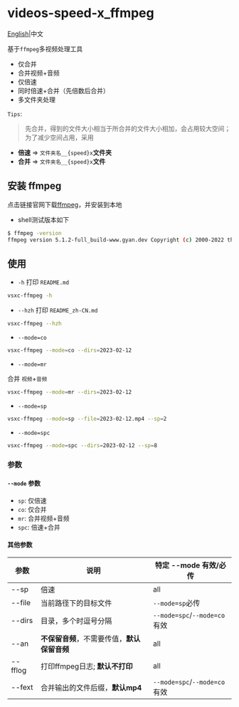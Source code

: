 # videos-speed-x_ffmpeg

[English](./README.md)|中文

基于`ffmpeg`多视频处理工具

- 仅合并
- 合并视频+音频
- 仅倍速
- 同时倍速+合并（先倍数后合并）
- 多文件夹处理

`Tips`:

> 先合并，得到的文件大小相当于所合并的文件大小相加，会占用较大空间；为了减少空间占用，采用

- **倍速** => `文件夹名__{speed}x`**文件夹**
- **合并** => `文件夹名__{speed}x`**文件**

## 安装 ffmpeg

点击链接官网下载[ffmpeg](http://www.ffmpeg.org/download.html)，并安装到本地

- shell测试版本如下

```bash
$ ffmpeg -version
ffmpeg version 5.1.2-full_build-www.gyan.dev Copyright (c) 2000-2022 the FFmpeg developers
```

## 使用

- `-h` 打印 `README.md`

```bash
vsxc-ffmpeg -h
```

- `--hzh` 打印 `README_zh-CN.md`

```bash
vsxc-ffmpeg --hzh
```

- `--mode=co`

```bash
vsxc-ffmpeg --mode=co --dirs=2023-02-12
```

- `--mode=mr`

合并 `视频`+`音频`

```bash
vsxc-ffmpeg --mode=mr --dirs=2023-02-12
```

- `--mode=sp`

```bash
vsxc-ffmpeg --mode=sp --file=2023-02-12.mp4 --sp=2
```

- `--mode=spc`

```bash
vsxc-ffmpeg --mode=spc --dirs=2023-02-12 --sp=8
```

### 参数

#### `--mode` 参数

- `sp`: 仅倍速
- `co`: 仅合并
- `mr`: 合并视频+音频
- `spc`: 倍速+合并

#### 其他参数

| 参数   | 说明                                                 | 特定 --mode 有效/必传       |
| ------ | ---------------------------------------------------- | --------------------------- |
| --sp   | 倍速                                                 | all                         |
| --file | 当前路径下的目标文件                                 | `--mode=sp`必传             |
| --dirs | 目录，多个时逗号分隔                                 | `--mode=spc`/`--mode=co`有效 |
| --an   | **不保留音频**，不需要传值，**默认保留音频** | all                         |
| --fflog | 打印ffmpeg日志; **默认不打印** | all | 
| --fext | 合并输出的文件后缀，**默认mp4** | `--mode=spc`/`--mode=co`有效
